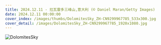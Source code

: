 ```yaml
---
title: 2024.12.11 - 拉瓦雷多三峰山,意大利 (© Daniel Maran/Getty Images)
date: 2024.12.11 00:00:00
cover_index: /images/thumbs/DolomitesSky_ZH-CN9299967785_533x300.jpg
cover_detail: /images/DolomitesSky_ZH-CN9299967785_1920x1080.jpg
---
```


![DolomitesSky](/images/DolomitesSky_ZH-CN9299967785_1920x1080.jpg)
